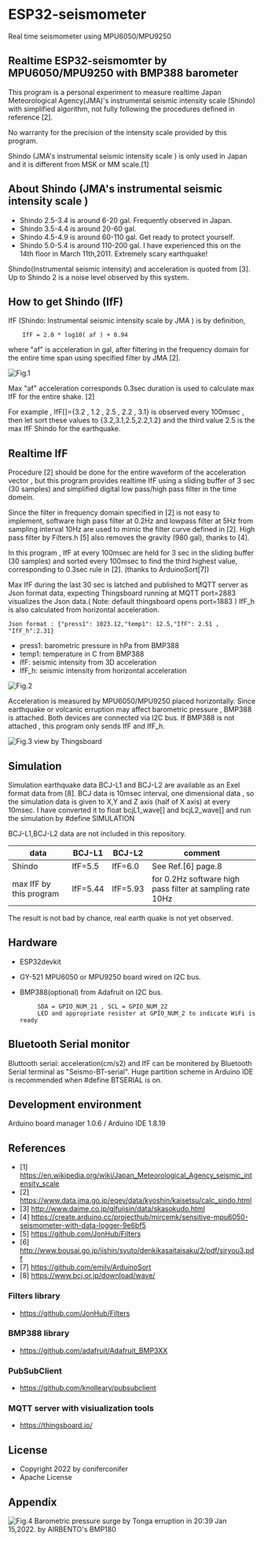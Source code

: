 # ESP32-seismometer
Real time seismometer using MPU6050/MPU9250 
## Realtime ESP32-seismomter by MPU6050/MPU9250 with BMP388 barometer
  
This program is a personal experiment to measure realtime Japan Meteorological 
Agency(JMA)'s instrumental seismic intensity scale (Shindo) with simplified 
algorithm, not fully following the procedures defined in reference [2].

No warranty for the precision of the intensity scale provided by this program.

Shindo (JMA's instrumental seismic intensity scale ) is only used in Japan and it is different from  MSK or MM scale.[1]

## About Shindo (JMA's instrumental seismic intensity scale )


- Shindo 2.5-3.4 is around 6-20 gal.  Frequently observed in Japan. 
- Shindo 3.5-4.4 is around 20-60 gal.
- Shindo 4.5-4.9 is around 60-110 gal. Get ready to protect yourself.
- Shindo 5.0-5.4 is around 110-200 gal. I have experienced this on the 14th floor in March 11th,2011.  Extremely scary earthquake!

Shindo(Instrumental seismic intensity) and acceleration is quoted from [3].
Up to Shindo 2 is a noise level observed by this system.

## How to get Shindo (IfF)

IfF (Shindo: Instrumental seismic intensity scale by JMA ) is by definition,

         
        IfF = 2.0 * log10( af ) + 0.94 

where "af" is acceleration in gal,
after filtering in the frequency domain for the entire time span using specified filter by JMA [2].

![Fig.1 ](Fig1.png)

Max "af" acceleration corresponds 0.3sec duration is used to calculate max IfF for the entire shake. [2]

For example , IfF[]={3.2 , 1.2 , 2.5 , 2.2 , 3.1} is observed every 100msec
, then let sort these values to {3.2,3.1,2.5,2.2,1.2} and the third value 2.5 is the max IfF Shindo for the earthquake.

## Realtime IfF

Procedure [2] should be done for the entire waveform of the acceleration vector
, but this program provides realtime IfF using a sliding buffer of 3 sec (30 samples) and 
simplified digital low pass/high pass filter in the time domein. 

Since the filter in frequency domain specified in [2] is not easy to implement,
software high pass filter at 0.2Hz and lowpass filter at 5Hz 
from sampling interval 10Hz are used to mimic the filter curve defined in [2].
High pass filter by Filters.h [5] also removes the gravity (980 gal), thanks to [4].

In this program , IfF at every 100msec are held for 3 sec in the sliding buffer
(30 samples) and sorted every 100msec to find the third highest value, corresponding to 0.3sec rule in [2]. (thanks to ArduinoSort[7])

Max IfF during the last 30 sec is latched and published to MQTT server as Json format data, expecting
Thingsboard running at MQTT port=2883 visualizes the Json data.( Note: default thingsboard opens port=1883 )
IfF_h is also calculated from horizontal acceleration.

    Json format : {"press1": 1023.12,"temp1": 12.5,"IfF": 2.51 , "IfF_h":2.31}

- press1: barometric pressure in hPa from BMP388
- temp1: temperature in C from BMP388
- IfF:  seismic intensity from 3D acceleration
- IfF_h: seismic intensity from horizontal acceleration

![Fig.2](Fig2.png)

Acceleration is measured by MPU6050/MPU9250 placed horizontally.
Since earthquake or volcanic erruption may affect barometric pressure , BMP388 is attached.
Both devices are connected via I2C bus. If BMP388 is not attached , this program only
sends IfF and IfF_h.

![Fig.3 view by Thingsboard](Thingsboard.png)

## Simulation 
Simulation earthquake data BCJ-L1 and BCJ-L2 are available as an Exel format data from [8].
BCJ data is 10msec interval, one dimensional data , so the simulation data is given to X,Y and Z axis (half of X axis) at every 10msec.
I have converted it to float bcjL1_wave[] and bcjL2_wave[] and run the simulation by #define SIMULATION

BCJ-L1,BCJ-L2 data are not included in this repository.

| data | BCJ-L1 | BCJ-L2 | comment |
|------|------------|---------|-----------------|
|Shindo| IfF=5.5    | IfF=6.0 | See Ref.[6] page.8|
| max IfF by this program | IfF=5.44 | IfF=5.93 | for 0.2Hz software high pass filter at sampling rate 10Hz|

The result is not bad by chance, real earth quake is not yet observed.

## Hardware 
* ESP32devkit 
* GY-521 MPU6050 or MPU9250 board wired on I2C bus. 
* BMP388(optional) from Adafruit on I2C bus.
           
           SDA = GPIO_NUM_21 , SCL = GPIO_NUM_22
           LED and appropriate resister at GPIO_NUM_2 to indicate WiFi is ready

## Bluetooth Serial monitor
Bluttooth serial: acceleration(cm/s2) and IfF can be monitered by Bluetooth Serial terminal as "Seismo-BT-serial". 
Huge partition scheme in Arduino IDE is recommended when #define BTSERIAL is on.

## Development environment
Arduino board manager 1.0.6 / Arduino IDE 1.8.19



## References
  - [1] https://en.wikipedia.org/wiki/Japan_Meteorological_Agency_seismic_intensity_scale
  - [2] https://www.data.jma.go.jp/eqev/data/kyoshin/kaisetsu/calc_sindo.html
  - [3] http://www.daime.co.jp/gifujisin/data/skasokudo.html
  - [4] https://create.arduino.cc/projecthub/mircemk/sensitive-mpu6050-seismometer-with-data-logger-9e6bf5
  - [5] https://github.com/JonHub/Filters
  - [6] http://www.bousai.go.jp/jishin/syuto/denkikasaitaisaku/2/pdf/siryou3.pdf
  - [7] https://github.com/emilv/ArduinoSort
  - [8] https://www.bcj.or.jp/download/wave/
  
### Filters library
  - https://github.com/JonHub/Filters
### BMP388 library
  - https://github.com/adafruit/Adafruit_BMP3XX
### PubSubClient
  - https://github.com/knolleary/pubsubclient
### MQTT server with visiualization tools
  - https://thingsboard.io/

## License
* Copyright 2022 by coniferconifer
* Apache License

## Appendix

![Fig.4  ](TongaEruption.png)
Barometric pressure surge by Tonga erruption in 20:39 Jan 15,2022. by AIRBENTO's BMP180

